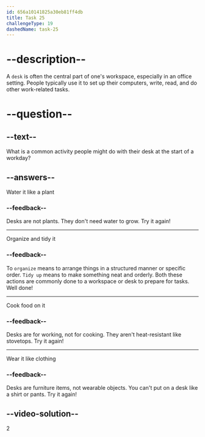 ```yaml
---
id: 656a10141825a30eb81ff4db
title: Task 25
challengeType: 19
dashedName: task-25
---
```


# --description--

A `desk` is often the central part of one's workspace, especially in an office setting. People typically use it to set up their computers, write, read, and do other work-related tasks.

# --question--

## --text--

What is a common activity people might do with their desk at the start of a workday?

## --answers--

Water it like a plant

### --feedback--

Desks are not plants. They don't need water to grow. Try it again!

---

Organize and tidy it

### --feedback--

To `organize` means to arrange things in a structured manner or specific order. `Tidy up` means to make something neat and orderly. Both these actions are commonly done to a workspace or desk to prepare for tasks. Well done!

---

Cook food on it

### --feedback--

Desks are for working, not for cooking. They aren't heat-resistant like stovetops. Try it again!

---

Wear it like clothing

### --feedback--

Desks are furniture items, not wearable objects. You can't put on a desk like a shirt or pants. Try it again!

## --video-solution--

2
